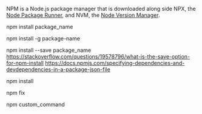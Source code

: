 
NPM is a Node.js package manager that is downloaded along side NPX, the [Node Package Runner](npx.md), and NVM, the [Node Version Manager](nvm.md).


npm install package_name

npm install -g package-name

npm install --save package_name
https://stackoverflow.com/questions/19578796/what-is-the-save-option-for-npm-install
https://docs.npmjs.com/specifying-dependencies-and-devdependencies-in-a-package-json-file

npm install

npm fix

npm custom_command

